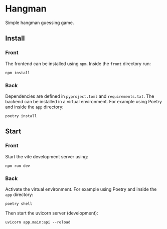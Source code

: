 # Hangman

Simple hangman guessing game.

## Install

### Front

The frontend can be installed using `npm`. Inside the `front` directory run:
```commandline
npm install
```
### Back
Dependencies are defined in `pyproject.toml` and `requirements.txt`.
The backend can be installed in a virtual environment. For example using Poetry and inside the `app` directory:
```commandline
poetry install
```

## Start
### Front
Start the vite development server using:
```commandline
npm run dev
```

### Back
Activate the virtual environment. For example using Poetry and inside the `app` directory:
```commandline
poetry shell
```
Then start the uvicorn server (development):
```commandline
uvicorn app.main:api --reload

